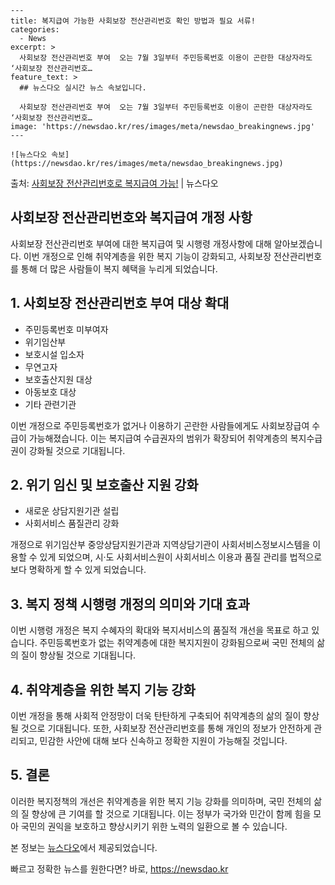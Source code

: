     ---
    title: 복지급여 가능한 사회보장 전산관리번호 확인 방법과 필요 서류!
    categories:
      - News
    excerpt: >
      사회보장 전산관리번호 부여  오는 7월 3일부터 주민등록번호 이용이 곤란한 대상자라도 ‘사회보장 전산관리번호…
    feature_text: >
      ## 뉴스다오 실시간 뉴스 속보입니다.
    
      사회보장 전산관리번호 부여  오는 7월 3일부터 주민등록번호 이용이 곤란한 대상자라도 ‘사회보장 전산관리번호…
    image: 'https://newsdao.kr/res/images/meta/newsdao_breakingnews.jpg'
    ---
    
    ![뉴스다오 속보](https://newsdao.kr/res/images/meta/newsdao_breakingnews.jpg)

<p>출처: <a href="https://newsdao.kr/4420" rel="dofollow">사회보장 전산관리번호로 복지급여 가능!</a> | 뉴스다오</p>

<h2>사회보장 전산관리번호와 복지급여 개정 사항</h2>

<p data-ke-size="size16">사회보장 전산관리번호 부여에 대한 복지급여 및 시행령 개정사항에 대해 알아보겠습니다. 이번 개정으로 인해 취약계층을 위한 복지 기능이 강화되고, 사회보장 전산관리번호를 통해 더 많은 사람들이 복지 혜택을 누리게 되었습니다.</p>

<h2>1. 사회보장 전산관리번호 부여 대상 확대</h2>
<ul>
    <li>주민등록번호 미부여자</li>
    <li>위기임산부</li>
    <li>보호시설 입소자</li>
    <li>무연고자</li>
    <li>보호출산지원 대상</li>
    <li>아동보호 대상</li>
    <li>기타 관련기관</li>
</ul>
<p data-ke-size="size16">이번 개정으로 주민등록번호가 없거나 이용하기 곤란한 사람들에게도 사회보장급여 수급이 가능해졌습니다. 이는 복지급여 수급권자의 범위가 확장되어 취약계층의 복지수급권이 강화될 것으로 기대됩니다.</p>

<h2>2. 위기 임신 및 보호출산 지원 강화</h2>
<ul>
    <li>새로운 상담지원기관 설립</li>
    <li>사회서비스 품질관리 강화</li>
</ul>
<p data-ke-size="size16">개정으로 위기임산부 중앙상담지원기관과 지역상담기관이 사회서비스정보시스템을 이용할 수 있게 되었으며, 시·도 사회서비스원이 사회서비스 이용과 품질 관리를 법적으로 보다 명확하게 할 수 있게 되었습니다.</p>

<h2>3. 복지 정책 시행령 개정의 의미와 기대 효과</h2>
<p data-ke-size="size16">이번 시행령 개정은 복지 수혜자의 확대와 복지서비스의 품질적 개선을 목표로 하고 있습니다. 주민등록번호가 없는 취약계층에 대한 복지지원이 강화됨으로써 국민 전체의 삶의 질이 향상될 것으로 기대됩니다.</p>

<h2>4. 취약계층을 위한 복지 기능 강화</h2>
<p data-ke-size="size16">이번 개정을 통해 사회적 안정망이 더욱 탄탄하게 구축되어 취약계층의 삶의 질이 향상될 것으로 기대됩니다. 또한, 사회보장 전산관리번호를 통해 개인의 정보가 안전하게 관리되고, 민감한 사안에 대해 보다 신속하고 정확한 지원이 가능해질 것입니다.</p>

<h2>5. 결론</h2>
<p data-ke-size="size16">이러한 복지정책의 개선은 취약계층을 위한 복지 기능 강화를 의미하며, 국민 전체의 삶의 질 향상에 큰 기여를 할 것으로 기대됩니다. 이는 정부가 국가와 민간이 함께 힘을 모아 국민의 권익을 보호하고 향상시키기 위한 노력의 일환으로 볼 수 있습니다.</p>

<p data-ke-size="size16">본 정보는 <a href="https://newsdao.kr/4420" target="_blank">뉴스다오</a>에서 제공되었습니다.</p>
  

빠르고 정확한 뉴스를 원한다면? 바로, <a href="https://newsdao.kr" rel="dofollow">https://newsdao.kr</a>


    
